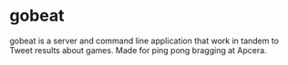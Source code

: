 gobeat
======

gobeat is a server and command line application that work in tandem to Tweet results about games. Made for ping pong bragging at Apcera.

